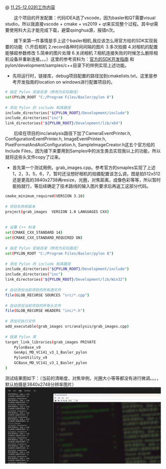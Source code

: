 @ [11.25-12.02的工作内容](11.25-12.02的工作内容)

&emsp;&emsp;这个项目的开发配置：代码IDEA选了vscode，因为basler和QT需要visual studio，所以我直接vscode + cmake + vs2019 + qt来实现整个过程。其中qt需要使用科大云才能完成下载，避雷qsinghua源，报错n次。

&emsp;&emsp;接下来第一件事情是手上这个basler相机,我应该怎么用官方给的SDK实现我要的功能（1.开启相机 2.record各种时间间隔的图片 3.多次拍摄 4.对相机的配置能够超参数修改 5.简单的图片处理 6.关闭相机 7.相机连接失败的时候怎么删除相机设备并重新连接。。。）这里的参考资料为：[官方的SDK开发指南](https://docs.baslerweb.com/pylonapi/cpp/pylon_programmingguide#common-settings-for-building-applications-with-pylon-windows
) 和 pylon/development/samples/c++目录下的样例实现上述功能。

* 先将运行时，链接库，debug项目配置的路径加到cmakelists.txt，这里是参考开发指南的location on windows进行配置项目的。
```sh
# 指定 Pylon 安装目录（修改为实际路径）
set(PYLON_ROOT "C:/Program Files/Basler/pylon 8")

# 添加 Pylon 的 include 和库路径
include_directories("${PYLON_ROOT}/Development/include")
include_directories("inc")
link_directories("${PYLON_ROOT}/Development/lib/x64")
```
&emsp;&emsp;后续在项目的inc/analysis路径下加了CameraEventPrinter.h, ConfigurationEventPrinter.h, ImageEventPrinter.h, PixelFormatAndAoiConfiguration.h, SampleImageCreator.h这五个官方给的Include Files，因为接下来要用到Samples中的派生类去实现我以上的功能，所以就将这些头文件copy了过来。

* 首先第一个测试用例，grab_images.cpp。参考官方的smaples实现了上述1，2，3，5，6，7，暂时还没想好相机的拍摄配置该怎么调，图是拍512x512还是更高的3840x2738再resize，光圈，对焦距离，成像色彩等等，所以暂时能拍就行，等后续确定了技术路线的输入图片要求后再返工这部分代码。
```sh
cmake_minimum_required(VERSION 3.16)

# 项目名称和版本
project(grab_images  VERSION 1.0 LANGUAGES CXX)


# 设置 C++ 标准
set(CMAKE_CXX_STANDARD 14)
set(CMAKE_CXX_STANDARD_REQUIRED ON)

# 指定 Pylon 安装目录（修改为实际路径）
set(PYLON_ROOT "C:/Program Files/Basler/pylon 8")

# 添加 Pylon 的 include 和库路径
include_directories("${PYLON_ROOT}/Development/include")
include_directories("inc")
link_directories("${PYLON_ROOT}/Development/lib/Win32")

# 自动添加当前项目的所有源文件
file(GLOB_RECURSE SOURCES "src/*.cpp")

# 自动添加当前项目的所有头文件
file(GLOB_RECURSE HEADERS "inc/*.h")

# 添加可执行文件
add_executable(grab_images src/analysis/grab_images.cpp)

# 链接 Pylon 库
target_link_libraries(grab_images PRIVATE
    PylonBase_v9
    GenApi_MD_VC141_v3_1_Basler_pylon
    PylonUtility_v9
    GCBase_MD_VC141_v3_1_Basler_pylon
)
```
测试结果图如下：（当前的清晰度，对焦举例，光圈大小等等都没有进行微调。。。，默认拍摄是3840x2748分辨率图片）
![alt text](fig_doc\image1.png)
